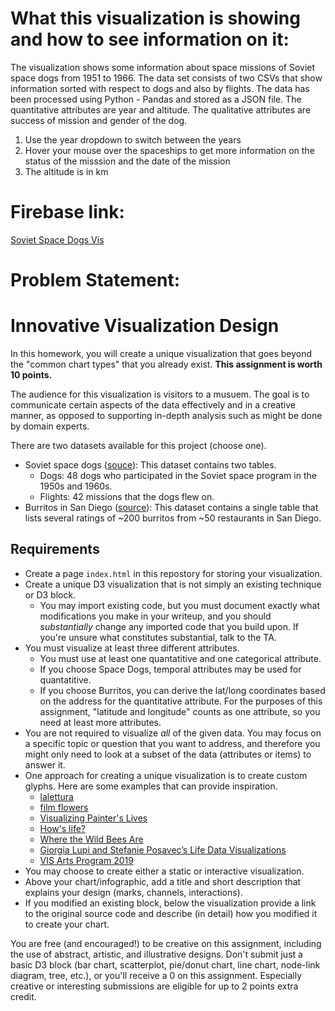 # What this visualization is showing and how to see information on it:
The visualization shows some information about space missions of Soviet space dogs from 1951 to 1966. 
The data set consists of two CSVs that show information sorted with respect to dogs and also by flights.
The data has been processed using Python - Pandas and stored as a JSON file.
The quantitative attributes are year and altitude. 
The qualitative attributes are success of mission and gender of the dog.

1. Use the year dropdown to switch between the years
2. Hover your mouse over the spaceships to get more information on the status of the misssion and the date of the mission
3. The altitude is in km 

# Firebase link:
[Soviet Space Dogs Vis](https://soviet-space-dogs-vis-f36f5.firebaseapp.com/)

# Problem Statement:
# Innovative Visualization Design

In this homework, you will create a unique visualization that goes beyond the "common chart types" that you already exist. **This assignment is worth 10 points.**

The audience for this visualization is visitors to a musuem. The goal is to communicate certain aspects of the data effectively and in a creative manner, as opposed to supporting in-depth analysis such as might be done by domain experts.

There are two datasets available for this project (choose one).

* Soviet space dogs ([souce](https://airtable.com/universe/expG3z2CFykG1dZsp/sovet-space-dogs?explore=true)): This dataset contains two tables.
    * Dogs: 48 dogs who participated in the Soviet space program in the 1950s and 1960s.
    * Flights: 42 missions that the dogs flew on.
* Burritos in San Diego ([source](https://www.kaggle.com/srcole/burritos-in-san-diego)): This dataset contains a single table that lists several ratings of ~200 burritos from ~50 restaurants in San Diego.

## Requirements

* Create a page `index.html` in this repostory for storing your visualization.
* Create a unique D3 visualization that is not simply an existing technique or D3 block. 
    * You may import existing code, but you must document exactly what modifications you make in your writeup, and you should _substantially_ change any imported code that you build upon. If you're unsure what constitutes substantial, talk to the TA.
* You must visualize at least three different attributes. 
    * You must use at least one quantatitive and one categorical attribute.
    * If you choose Space Dogs, temporal attributes may be used for quantatitive.
    * If you choose Burritos, you can derive the lat/long coordinates based on the address for the quantitative attribute. For the purposes of this assignment, "latitude and longitude" counts as one attribute, so you need at least more attributes.
* You are not required to visualize _all_ of the given data. You may focus on a specific topic or question that you want to address, and therefore you might only need to look at a subset of the data (attributes or items) to answer it.
* One approach for creating a unique visualization is to create custom glyphs. Here are some examples that can provide inspiration.
    * [lalettura](http://giorgialupi.com/lalettura)
    * [film flowers](http://sxywu.com/filmflowers/)
    * [Visualizing Painter's Lives](http://giorgialupi.com/visualizing-painters-lives)
    * [How's life?](http://www.oecdbetterlifeindex.org/#/31111111111)
    * [Where the Wild Bees Are](https://www.scientificamerican.com/article/where-the-wild-bees-are/)
    * [Giorgia Lupi and Stefanie Posavec’s Life Data Visualizations](https://www.moma.org/magazine/articles/309)
    * [VIS Arts Program 2019](https://visap.net/2019/program.html)
* You may choose to create either a static or interactive visualization.
* Above your chart/infographic, add a title and short description that explains your design (marks, channels, interactions).
* If you modified an existing block, below the visualization provide a link to the original source code and describe (in detail) how you modified it to create your chart.

You are free (and encouraged!) to be creative on this assignment, including the use of abstract, artistic, and illustrative designs. Don't submit just a basic D3 block (bar chart, scatterplot, pie/donut chart, line chart, node-link diagram, tree, etc.), or you'll receive a 0 on this assignment. Especially creative or interesting submissions are eligible for up to 2 points extra credit.
